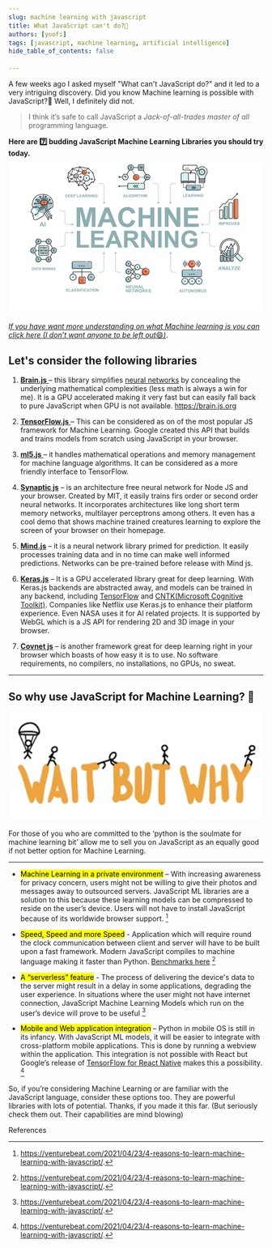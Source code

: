 ```yaml
---
slug: machine learning with javascript
title: What JavaScript can't do?🤯
authors: [yoofi]
tags: [javascript, machine learning, artificial intelligence]
hide_table_of_contents: false

---
```


A few weeks ago I asked myself "What can't JavaScript do?" and it led to a very intriguing discovery. Did you know Machine learning is possible with JavaScript?🤯 Well, I definitely did not.

> I think it’s safe to call JavaScript a _Jack-of-all-trades master of all_ programming language.

**Here are :seven: budding JavaScript Machine Learning Libraries you should try today.**
![Other](machine.jpg)

<!--truncate-->

[*If you have want more understanding on what Machine learning is you can click here (I don’t want anyone to be left out*😄*)*](https://www.ibm.com/cloud/learn/machine-learning).

## Let's consider the following libraries

1. [ **Brain.js** ](https://brain.js.org) – this library simplifies [neural networks](https://en.wikipedia.org/wiki/Neural_network) by concealing the underlying mathematical complexities (less math is always a win for me). It is a GPU accelerated making it very fast but can easily fall back to pure JavaScript when GPU is not available. https://brain.js.org

2. [ **TensorFlow.js** ](https://www.tensorflow.org/js/) – This can be considered as on of the most popular JS framework for Machine Learning. Google created this API that builds and trains models from scratch using JavaScript in your browser.

3. [ **ml5.js** ](https://ml5js.org/) – it handles mathematical operations and memory management for machine language algorithms. It can be considered as a more friendly interface to TensorFlow.

4. [**Synaptic js**](http://caza.la/synaptic/#/) – is an architecture free neural network for Node JS and your browser. Created by MIT, it easily trains firs order or second order neural networks. It incorporates architectures like long short term memory networks, multilayer perceptrons among others. It even has a cool demo that shows machine trained creatures learning to explore the screen of your browser on their homepage.

5. [**Mind.js**](https://stevenmiller888.github.io/mindjs.net/) – it is a neural network library primed for prediction. It easily processes training data and in no time can make well informed predictions. Networks can be pre-trained before release with Mind js.

6. [**Keras.js**](https://transcranial.github.io/keras-js/#/) – It is a GPU accelerated library great for deep learning. With Keras.js backends are abstracted away, and models can be trained in any backend, including [TensorFlow](https://www.tensorflow.org/resources/learn-ml?gclid=Cj0KCQjwlemWBhDUARIsAFp1rLVuynm9HzUEPqZfAi0EIKFC8pQCAunwM0tfCmiB2aD9ZyXfouZeUf8aAjYYEALw_wcB) and [CNTK(Microsoft Cognitive Toolkit)](https://docs.microsoft.com/en-us/cognitive-toolkit/). Companies like Netflix use Keras.js to enhance their platform experience. Even NASA uses it for AI related projects. It is supported by WebGL which is a JS API for rendering 2D and 3D image in your browser.

7. [**Covnet js**](https://cs.stanford.edu/people/karpathy/convnetjs/) – is another framework great for deep learning right in your browser which boasts of how easy it is to use. No software requirements, no compilers, no installations, no GPUs, no sweat.

---

## So why use JavaScript for Machine Learning? 🤔

![why](why.png)

For those of you who are committed to the ‘python is the soulmate for machine learning bit’ allow me to sell you on JavaScript as an equally good if not better option for Machine Learning.

---

- <mark>Machine Learning in a private environment</mark> – With increasing awareness for privacy concern, users might not be willing to give their photos and messages away to outsourced servers. JavaScript ML libraries are a solution to this because these learning models can be compressed to reside on the user’s device. Users will not have to install JavaScript because of its worldwide browser support. [^1]

- <mark>Speed, Speed and more Speed</mark> - Application which will require round the clock communication between client and server will have to be built upon a fast framework. Modern JavaScript compiles to machine language making it faster than Python. [Benchmarks here](https://benchmarksgame-team.pages.debian.net/benchmarksgame/fastest/python.html) [^1]

- <mark>A “serverless” feature</mark> - The process of delivering the device's data to the server might result in a delay in some applications, degrading the user experience. In situations where the user might not have internet connection, JavaScript Machine Learning Models which run on the user’s device will prove to be useful [^1]

- <mark>Mobile and Web application integration</mark> – Python in mobile OS is still in its infancy. With JavaScript ML models, it will be easier to integrate with cross-platform mobile applications. This is done by running a webview within the application. This integration is not possible with React but Google’s release of [TensorFlow for React Native](https://blog.tensorflow.org/2020/02/tensorflowjs-for-react-native-is-here.html) makes this a possibility. [^1]

So, if you’re considering Machine Learning or are familiar with the JavaScript language, consider these options too. They are powerful libraries with lots of potential. Thanks, if you made it this far. (But seriously check them out. Their capabilities are mind blowing)

References
[^1]: https://venturebeat.com/2021/04/23/4-reasons-to-learn-machine-learning-with-javascript/.
<script async src="https://pagead2.googlesyndication.com/pagead/js/adsbygoogle.js?client=ca-pub-2651219914227916"
     crossorigin="anonymous"></script>